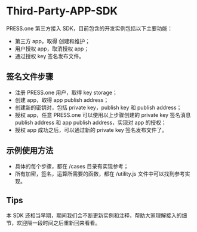# Third-Party-APP-SDK

PRESS.one 第三方接入 SDK，目前包含的开发实例包括以下主要功能：

* 第三方 app，取得 创建和维护；
* 用户授权 app，取消授权 app；
* 通过授权 key 签名发布文件。

## 签名文件步骤

* 注册 PRESS.one 用户，取得 key storage；
* 创建 app，取得 app publish address；
* 创建新的密钥对，包括 private key，publish key 和 publish address；
* 授权 app，任意 PRESS.one 可以使用以上步骤创建的 private key 签名消息 publish address 和 app publish address，实现对 app 的授权；
* 授权 app 成功之后，可以通过新的 private key 签名发布文件了。

## 示例使用方法

* 具体的每个步骤，都在 /cases 目录有实现参考；
* 所有加密，签名，运算所需要的函数，都在 /utility.js 文件中可以找到参考实现。

## Tips

本 SDK 还相当早期，期间我们会不断更新实例和注释，帮助大家理解接入的细节，欢迎隔一段时间之后重新回来看看。
